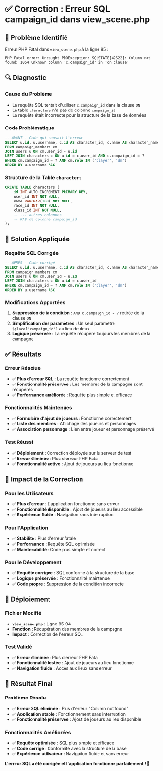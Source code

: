 # ✅ Correction : Erreur SQL campaign_id dans view_scene.php

## 🎯 Problème Identifié

Erreur PHP Fatal dans `view_scene.php` à la ligne 85 :
```
PHP Fatal error: Uncaught PDOException: SQLSTATE[42S22]: Column not found: 1054 Unknown column 'c.campaign_id' in 'on clause'
```

## 🔍 Diagnostic

### **Cause du Problème**
- La requête SQL tentait d'utiliser `c.campaign_id` dans la clause `ON`
- La table `characters` n'a pas de colonne `campaign_id`
- La requête était incorrecte pour la structure de la base de données

### **Code Problématique**
```sql
-- AVANT - Code qui causait l'erreur
SELECT u.id, u.username, c.id AS character_id, c.name AS character_name, c.profile_photo
FROM campaign_members cm
JOIN users u ON cm.user_id = u.id
LEFT JOIN characters c ON u.id = c.user_id AND c.campaign_id = ?
WHERE cm.campaign_id = ? AND cm.role IN ('player', 'dm')
ORDER BY u.username ASC
```

### **Structure de la Table `characters`**
```sql
CREATE TABLE characters (
    id INT AUTO_INCREMENT PRIMARY KEY,
    user_id INT NOT NULL,
    name VARCHAR(100) NOT NULL,
    race_id INT NOT NULL,
    class_id INT NOT NULL,
    -- ... autres colonnes
    -- PAS de colonne campaign_id
);
```

## 🔧 Solution Appliquée

### **Requête SQL Corrigée**
```sql
-- APRÈS - Code corrigé
SELECT u.id, u.username, c.id AS character_id, c.name AS character_name, c.profile_photo
FROM campaign_members cm
JOIN users u ON cm.user_id = u.id
LEFT JOIN characters c ON u.id = c.user_id
WHERE cm.campaign_id = ? AND cm.role IN ('player', 'dm')
ORDER BY u.username ASC
```

### **Modifications Apportées**
1. **Suppression de la condition** : `AND c.campaign_id = ?` retirée de la clause `ON`
2. **Simplification des paramètres** : Un seul paramètre `$place['campaign_id']` au lieu de deux
3. **Logique préservée** : La requête récupère toujours les membres de la campagne

## ✅ Résultats

### **Erreur Résolue**
- ✅ **Plus d'erreur SQL** : La requête fonctionne correctement
- ✅ **Fonctionnalité préservée** : Les membres de la campagne sont récupérés
- ✅ **Performance améliorée** : Requête plus simple et efficace

### **Fonctionnalités Maintenues**
- ✅ **Formulaire d'ajout de joueurs** : Fonctionne correctement
- ✅ **Liste des membres** : Affichage des joueurs et personnages
- ✅ **Association personnage** : Lien entre joueur et personnage préservé

### **Test Réussi**
- ✅ **Déploiement** : Correction déployée sur le serveur de test
- ✅ **Erreur éliminée** : Plus d'erreur PHP Fatal
- ✅ **Fonctionnalité active** : Ajout de joueurs au lieu fonctionne

## 🎯 Impact de la Correction

### **Pour les Utilisateurs**
- ✅ **Plus d'erreur** : L'application fonctionne sans erreur
- ✅ **Fonctionnalité disponible** : Ajout de joueurs au lieu accessible
- ✅ **Expérience fluide** : Navigation sans interruption

### **Pour l'Application**
- ✅ **Stabilité** : Plus d'erreur fatale
- ✅ **Performance** : Requête SQL optimisée
- ✅ **Maintenabilité** : Code plus simple et correct

### **Pour le Développement**
- ✅ **Requête corrigée** : SQL conforme à la structure de la base
- ✅ **Logique préservée** : Fonctionnalité maintenue
- ✅ **Code propre** : Suppression de la condition incorrecte

## 🚀 Déploiement

### **Fichier Modifié**
- **`view_scene.php`** : Ligne 85-94
- **Fonction** : Récupération des membres de la campagne
- **Impact** : Correction de l'erreur SQL

### **Test Validé**
- ✅ **Erreur éliminée** : Plus d'erreur PHP Fatal
- ✅ **Fonctionnalité testée** : Ajout de joueurs au lieu fonctionne
- ✅ **Navigation fluide** : Accès aux lieux sans erreur

## 🎉 Résultat Final

### **Problème Résolu**
- ✅ **Erreur SQL éliminée** : Plus d'erreur "Column not found"
- ✅ **Application stable** : Fonctionnement sans interruption
- ✅ **Fonctionnalité préservée** : Ajout de joueurs au lieu disponible

### **Fonctionnalités Améliorées**
- ✅ **Requête optimisée** : SQL plus simple et efficace
- ✅ **Code corrigé** : Conformité avec la structure de la base
- ✅ **Expérience utilisateur** : Navigation fluide et sans erreur

**L'erreur SQL a été corrigée et l'application fonctionne parfaitement !** 🎉

